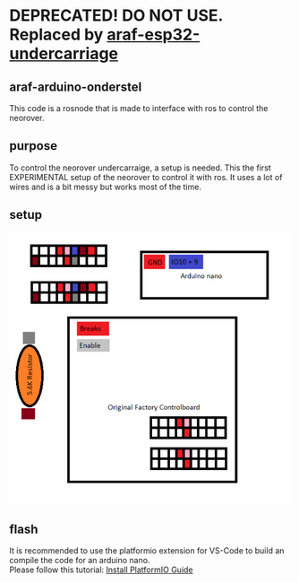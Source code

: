 # DEPRECATED! DO NOT USE. Replaced by [araf-esp32-undercarriage](https://github.com/Autonomous-Argo-Systems/araf-esp32-undercarriage)
## araf-arduino-onderstel
This code is a rosnode that is made to interface with ros to control the neorover.

## purpose
To control the neorover undercarraige, a setup is needed. This the first EXPERIMENTAL setup of the neorover to control it with ros. 
It uses a lot of wires and is a bit messy but works most of the time. 

## setup
![Wire Diagram](Experimental-Wire-Diagram.png)

## flash
It is recommended to use the platformio extension for VS-Code to build an compile the code for an arduino nano.\
Please follow this tutorial: [Install PlatformIO Guide](https://platformio.org/install)
